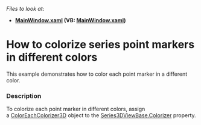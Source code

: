 <!-- default file list -->
*Files to look at*:

* **[MainWindow.xaml](./CS/ColorizerExample/MainWindow.xaml) (VB: [MainWindow.xaml](./VB/ColorizerExample/MainWindow.xaml))**
<!-- default file list end -->
# How to colorize series point markers in different colors


This example demonstrates how to color each point marker in a different color.


<h3>Description</h3>

<p>To colorize each point marker in different colors, assign a&nbsp;<a href="https://documentation.devexpress.com/#WPF/clsDevExpressXpfChartsColorEachColorizer3Dtopic">ColorEachColorizer3D</a>&nbsp;object to the&nbsp;<a href="https://documentation.devexpress.com/#WPF/DevExpressXpfChartsSeries3DViewBase_Colorizertopic">Series3DViewBase.Colorizer</a>&nbsp;property.</p>

<br/>


